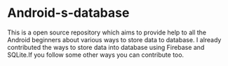 # Android-s-database

This is a open source repository which aims to provide help to all the Android beginners about various ways to store data to database.
I already contributed the ways to store data into database using Firebase and SQLite.If you follow some other ways you can contribute too.

